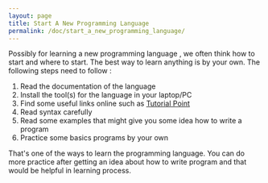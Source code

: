 ```yaml
---
layout: page
title: Start A New Programming Language
permalink: /doc/start_a_new_programming_language/
---
```


Possibly for learning a new programming language , we often think how to start and where to start. The best way to learn anything is by your own.
The following steps need to follow :
1. Read the documentation of the language
2. Install the tool(s) for the language in your laptop/PC
3. Find some useful links online such as [Tutorial Point](https://www.tutorialspoint.com/)
4. Read syntax carefully
5. Read some examples that might give you some idea how to write a program
6. Practice some basics programs by your own


That's one of the ways to learn the programming language. You can do more practice after getting an idea about how to write program and that would be helpful in learning process.

